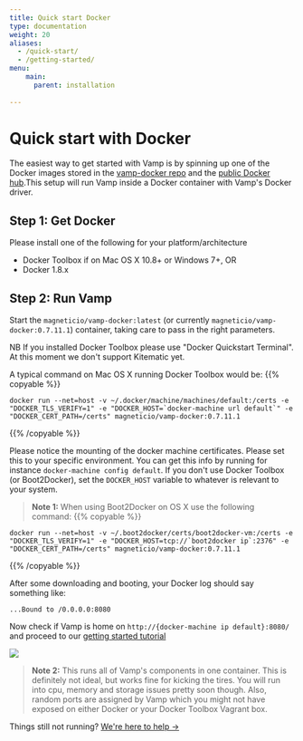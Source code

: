 ```yaml
---
title: Quick start Docker
type: documentation
weight: 20
aliases:
  - /quick-start/
  - /getting-started/
menu:
    main:
      parent: installation
    
---
```


# Quick start with Docker

The easiest way to get started with Vamp is by spinning up one of the Docker images stored
in the [vamp-docker repo](https://github.com/magneticio/vamp-docker) and the [public Docker hub](https://registry.hub.docker.com/repos/magneticio/).This setup will run Vamp inside a Docker container with Vamp's Docker driver.


## Step 1: Get Docker

Please install one of the following for your platform/architecture

- Docker Toolbox if on Mac OS X 10.8+ or Windows 7+, OR
- Docker 1.8.x

## Step 2: Run Vamp

Start the `magneticio/vamp-docker:latest` (or currently `magneticio/vamp-docker:0.7.11.1`) container, taking care to pass in the right parameters. 

NB If you installed Docker Toolbox please use "Docker Quickstart Terminal". At this moment we don't support Kitematic yet.

A typical command on Mac OS X running Docker Toolbox would be:
{{% copyable %}}
```
docker run --net=host -v ~/.docker/machine/machines/default:/certs -e "DOCKER_TLS_VERIFY=1" -e "DOCKER_HOST=`docker-machine url default`" -e "DOCKER_CERT_PATH=/certs" magneticio/vamp-docker:0.7.11.1
```
{{% /copyable %}}

Please notice the mounting of the docker machine certificates. Please set this to your specific environment. 
You can get this info by running for instance `docker-machine config default`. 
If you don't use Docker Toolbox (or Boot2Docker), set the `DOCKER_HOST` variable to whatever is relevant to your system.

> **Note 1:** When using Boot2Docker on OS X use the following command:
{{% copyable %}}
```
docker run --net=host -v ~/.boot2docker/certs/boot2docker-vm:/certs -e "DOCKER_TLS_VERIFY=1" -e "DOCKER_HOST=tcp://`boot2docker ip`:2376" -e "DOCKER_CERT_PATH=/certs" magneticio/vamp-docker:0.7.11.1
```
{{% /copyable %}}


After some downloading and booting, your Docker log should say something like:

```
...Bound to /0.0.0.0:8080
```

Now check if Vamp is home on `http://{docker-machine ip default}:8080/` and proceed to our [getting started tutorial](/documentation/guides/)

![](/img/screenshots/vamp_ui_home.gif)


> **Note 2:** This runs all of Vamp's components in one container. This is definitely not ideal, but works fine for kicking the tires.
You will run into cpu, memory and storage issues pretty soon though. Also, random ports are assigned by Vamp which you might not have exposed on either Docker or your Docker Toolbox Vagrant box.  

Things still not running? [We're here to help →](https://github.com/magneticio/vamp/issues)
